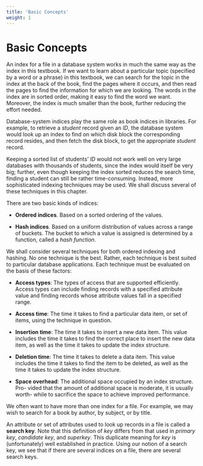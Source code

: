 ```yaml
---
title: 'Basic Concepts'
weight: 1
---
```


# Basic Concepts

An index for a file in a database system works in much the same way as the index in this textbook. If we want to learn about a particular topic (specified by a word or a phrase) in this textbook, we can search for the topic in the index at the back of the book, find the pages where it occurs, and then read the pages to find the information for which we are looking. The words in the index are in sorted order, making it easy to find the word we want. Moreover, the index is much smaller than the book, further reducing the effort needed.

Database-system indices play the same role as book indices in libraries. For example, to retrieve a _student_ record given an _ID_, the database system would look up an index to find on which disk block the corresponding record resides, and then fetch the disk block, to get the appropriate _student_ record.

Keeping a sorted list of students’ _ID_ would not work well on very large databases with thousands of students, since the index would itself be very big; further, even though keeping the index sorted reduces the search time, finding a student can still be rather time-consuming. Instead, more sophisticated indexing techniques may be used. We shall discuss several of these techniques in this chapter.

There are two basic kinds of indices:

- **Ordered indices**. Based on a sorted ordering of the values.

- **Hash indices**. Based on a uniform distribution of values across a range of buckets. The bucket to which a value is assigned is determined by a function, called a _hash function_.

We shall consider several techniques for both ordered indexing and hashing. No one technique is the best. Rather, each technique is best suited to particular database applications. Each technique must be evaluated on the basis of these factors:

- **Access types**: The types of access that are supported efficiently. Access types can include finding records with a specified attribute value and finding records whose attribute values fall in a specified range.

- **Access time**: The time it takes to find a particular data item, or set of items, using the technique in question.

- **Insertion time**: The time it takes to insert a new data item. This value includes the time it takes to find the correct place to insert the new data item, as well as the time it takes to update the index structure.

- **Deletion time**: The time it takes to delete a data item. This value includes the time it takes to find the item to be deleted, as well as the time it takes to update the index structure.

- **Space overhead**: The additional space occupied by an index structure. Pro- vided that the amount of additional space is moderate, it is usually worth- while to sacrifice the space to achieve improved performance.

We often want to have more than one index for a file. For example, we may wish to search for a book by author, by subject, or by title.

An attribute or set of attributes used to look up records in a file is called a **search key**. Note that this definition of _key_ differs from that used in _primary key_, _candidate key_, and _superkey_. This duplicate meaning for _key_ is (unfortunately) well established in practice. Using our notion of a search key, we see that if there are several indices on a file, there are several search keys.

